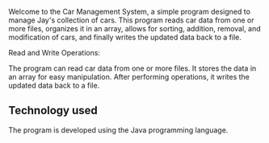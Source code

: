 Welcome to the Car Management System, a simple program designed to manage Jay's collection of cars. This program reads car data from one or more files, organizes it in an array, allows for sorting, addition, removal, and modification of cars, and finally writes the updated data back to a file.

Read and Write Operations:

The program can read car data from one or more files.
It stores the data in an array for easy manipulation.
After performing operations, it writes the updated data back to a file.

## Technology used

The program is developed using the Java programming language.